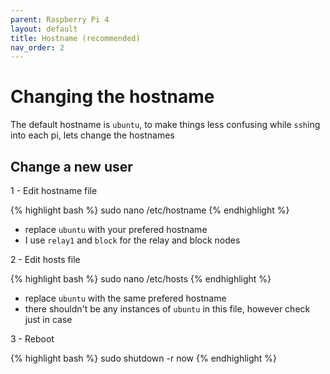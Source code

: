 ```yaml
---
parent: Raspberry Pi 4
layout: default
title: Hostname (recommended)
nav_order: 2
---
```


# Changing the hostname

The default hostname is `ubuntu`,
to make things less confusing while `ssh`ing into each pi, lets change the hostnames

## Change a new user

1 - Edit hostname file

{% highlight bash %}
sudo nano /etc/hostname
{% endhighlight %}

- replace `ubuntu` with your prefered hostname
- I use `relay1` and `block` for the relay and block nodes

2 - Edit hosts file

{% highlight bash %}
sudo nano /etc/hosts
{% endhighlight %}

- replace `ubuntu` with the same prefered hostname
- there shouldn't be any instances of `ubuntu` in this file, however check just in case

3 - Reboot

{% highlight bash %}
sudo shutdown -r now
{% endhighlight %}
